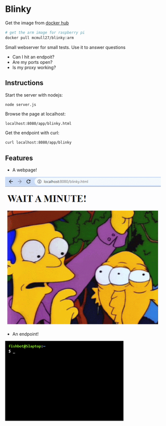 # Blinky

Get the image from [docker hub](https://hub.docker.com/r/mcmull27/blinky)
```bash
# get the arm image for raspberry pi
docker pull mcmull27/blinky:arm
```
Small webserver for small tests. Use it to answer questions
- Can I hit an endpoit?
- Are my ports open?
- Is my proxy working?

## Instructions

Start the server with nodejs:

```bash
node server.js
```

Browse the page at localhost:

```url
localhost:8080/app/blinky.html
```

Get the endpoint with curl:
```bash
curl localhost:8080/app/blinky
```

## Features
- A webpage!

![blinking](./public/blinking.gif)

- An endpoint!

![get_blinky](./public/get_blinky.gif)
